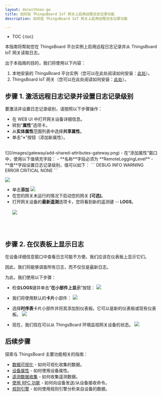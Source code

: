 ```yaml
---
layout: docwithnav-gw
title: 如何在 ThingsBoard IoT 网关上启用远程日志记录功能
description: 如何在 ThingsBoard IoT 网关上启用远程日志记录功能

---
```


* TOC
{:toc}

本指南将帮助您在 ThingsBoard 平台实例上启用远程日志记录并从 ThingsBoard IoT 网关读取日志。

出于本指南的目的，我们将使用以下内容：
1. 本地安装的 ThingsBoard 平台实例（您可以在此处阅读如何安装：[此处](/docs/user-guide/install/installation-options/)）。
2. ThingsBoard IoT 网关（您可以在此处阅读如何安装：[此处](/docs/iot-gateway/installation/)）。

## 步骤 1. 激活远程日志记录并设置日志记录级别

要激活并设置日志记录级别，请按照以下步骤操作：

- 在 WEB UI 中打开网关设备详细信息。
- 转到“**属性**”选项卡。
- 从**实体属性**范围列表中选择**共享属性**。
- 单击“**+**”按钮（添加新属性）。
<br>
![](/images/gateway/add-shared-attributes-gateway.png)
- 在“添加属性”窗口中，使用以下值填充字段：
    - **名称**字段必须为 **RemoteLoggingLevel**
    - **值**字段设置日志记录级别，值可以如下：
```
DEBUG
INFO
WARNING
ERROR
CRITICAL
NONE
```

![](/images/gateway/add-remote-logging-level-attribute-1.png)
- 单击**添加**
![](/images/gateway/add-remote-logging-level-attribute-2.png)
- 在您的网关未运行的情况下启动您的网关 **[可选]**。
- 打开网关设备的**最新遥测**选项卡，您将看到新的遥测键 -- **LOGS**。
<br><br>
![](/images/gateway/logs-telemetry.png)
<br>
<br>

## 步骤 2. 在仪表板上显示日志

在设备详细信息窗口中查看日志可能不方便。我们应该在仪表板上显示它们。

因此，我们将能够调查所有日志，而不仅仅是最新日志。

为此，我们使用以下步骤：

- 检查**LOGS**键并单击“**在小部件上显示**”按钮：
![](/images/gateway/show-logs-on-widget.png)

- 我们将使用默认的**卡片**小部件：
![](/images/gateway/add-logs-to-dashboard.png)

- 选择**时序表**卡片小部件并将其添加到仪表板。它可以是新的仪表板或现有仪表板。
![](/images/gateway/create-new-dashboard-for-logs.png)

- 现在，我们现在可以从 ThingsBoard 环境监视网关设备的状态。
![](/images/gateway/logs-dashboard.png)

## 后续步骤

探索与 ThingsBoard 主要功能相关的指南：

- [数据可视化](/docs/user-guide/visualization/) - 如何可视化收集的数据。
- [设备属性](/docs/user-guide/attributes/) - 如何使用设备属性。
- [遥测数据收集](/docs/user-guide/telemetry/) - 如何收集遥测数据。
- [使用 RPC 功能](/docs/user-guide/rpc/) - 如何向设备发送/从设备接收命令。
- [规则引擎](/docs/user-guide/rule-engine/) - 如何使用规则引擎分析来自设备的数据。